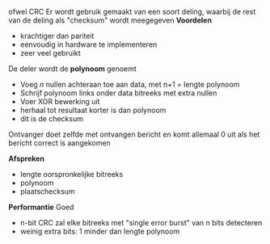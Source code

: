 ofwel CRC
Er wordt gebruik gemaakt van een soort deling, waarbij de rest van de deling als "checksum" wordt meegegeven
__Voordelen__
- krachtiger dan pariteit
- eenvoudig in hardware te implementeren
- zeer veel gebruikt

De deler wordt de __polynoom__ genoemt

- Voeg $n$ nullen achteraan toe aan data, met n+1 = lengte polynoom
- Schrijf polynoom links onder data bitreeks met extra nullen
- Voer XOR bewerking uit
- herhaal tot resultaat korter is dan polynoom
- dit is de checksum

Ontvanger doet zelfde met ontvangen bericht en komt allemaal 0 uit als het bericht correct is aangekomen

__Afspreken__
- lengte oorspronkelijke bitreeks
- polynoom
- plaatschecksum

__Performantie__
Goed
- n-bit CRC zal elke bitreeks met "single error burst" van n bits detecteren
- weinig extra bits: 1 minder dan lengte polynoom
